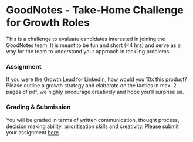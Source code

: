 GoodNotes - Take-Home Challenge for Growth Roles
===
This is a challenge to evaluate candidates interested in joining the GoodNotes team. It is meant to be fun and short (<4 hrs) and serve as a way for the team to understand your approach in tackling problems. 

### Assignment

If you were the Growth Lead for LinkedIn, how would you 10x this product?  Please outline a growth strategy and elaborate on the tactics in max. 2 pages of pdf, we highly encourage creatively and hope you’ll surprise us.  

### Grading & Submission
You will be graded in terms of written communication, thought process, decision making ability, prioritisation skills and creativity.  Please submit your assignment [here](https://airtable.com/shr2eaeRTGbYJBI5e).
